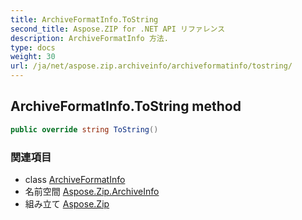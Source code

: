 ```yaml
---
title: ArchiveFormatInfo.ToString
second_title: Aspose.ZIP for .NET API リファレンス
description: ArchiveFormatInfo 方法. 
type: docs
weight: 30
url: /ja/net/aspose.zip.archiveinfo/archiveformatinfo/tostring/
---
```

## ArchiveFormatInfo.ToString method

```csharp
public override string ToString()
```

### 関連項目

* class [ArchiveFormatInfo](../)
* 名前空間 [Aspose.Zip.ArchiveInfo](../../archiveformatinfo/)
* 組み立て [Aspose.Zip](../../../)


